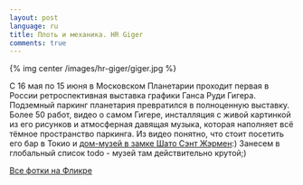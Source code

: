```yaml
---
layout: post
language: ru
title: Плоть и механика. HR Giger
comments: true
---
```


{% img center /images/hr-giger/giger.jpg %}

С 16 мая по 15 июня в Московском Планетарии проходит первая в России
ретроспективная выставка графики Ганса Руди Гигера. Подземный паркинг
планетария превратился в полноценную выставку. Более 50 работ, видео о самом
Гигере, инсталляция с живой картинкой из его рисунков и атмосферная давящая
музыка, которая наполняет всё тёмное пространство паркинга. Из видео понятно,
что стоит посетить его бар в Токио и [дом-музей в замке Шато Сэнт Жэрмен](http://www.hrgiger.com/museum/):) Занесем в глобальный список todo -
музей там действительно крутой;)

[Все фотки на Фликре](http://www.flickr.com/photos/stas_spiridonov/sets/72157631159272006/)